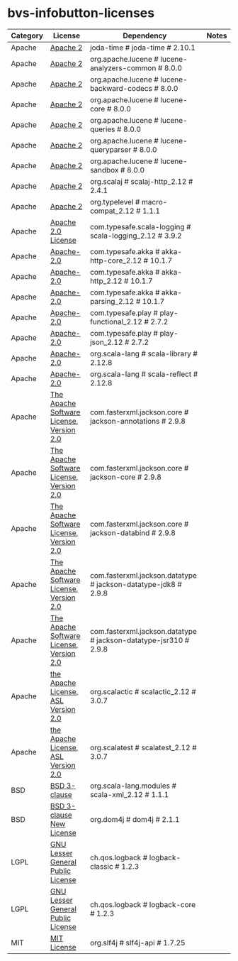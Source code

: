 # bvs-infobutton-licenses

Category | License | Dependency | Notes
--- | --- | --- | ---
Apache | [Apache 2](https://www.apache.org/licenses/LICENSE-2.0.txt) | joda-time # joda-time # 2.10.1 | <notextile></notextile>
Apache | [Apache 2](http://www.apache.org/licenses/LICENSE-2.0.txt) | org.apache.lucene # lucene-analyzers-common # 8.0.0 | <notextile></notextile>
Apache | [Apache 2](http://www.apache.org/licenses/LICENSE-2.0.txt) | org.apache.lucene # lucene-backward-codecs # 8.0.0 | <notextile></notextile>
Apache | [Apache 2](http://www.apache.org/licenses/LICENSE-2.0.txt) | org.apache.lucene # lucene-core # 8.0.0 | <notextile></notextile>
Apache | [Apache 2](http://www.apache.org/licenses/LICENSE-2.0.txt) | org.apache.lucene # lucene-queries # 8.0.0 | <notextile></notextile>
Apache | [Apache 2](http://www.apache.org/licenses/LICENSE-2.0.txt) | org.apache.lucene # lucene-queryparser # 8.0.0 | <notextile></notextile>
Apache | [Apache 2](http://www.apache.org/licenses/LICENSE-2.0.txt) | org.apache.lucene # lucene-sandbox # 8.0.0 | <notextile></notextile>
Apache | [Apache 2](http://www.apache.org/licenses/LICENSE-2.0) | org.scalaj # scalaj-http_2.12 # 2.4.1 | <notextile></notextile>
Apache | [Apache 2](http://www.apache.org/licenses/LICENSE-2.0.txt) | org.typelevel # macro-compat_2.12 # 1.1.1 | <notextile></notextile>
Apache | [Apache 2.0 License](http://www.apache.org/licenses/LICENSE-2.0.html) | com.typesafe.scala-logging # scala-logging_2.12 # 3.9.2 | <notextile></notextile>
Apache | [Apache-2.0](https://opensource.org/licenses/Apache-2.0) | com.typesafe.akka # akka-http-core_2.12 # 10.1.7 | <notextile></notextile>
Apache | [Apache-2.0](https://opensource.org/licenses/Apache-2.0) | com.typesafe.akka # akka-http_2.12 # 10.1.7 | <notextile></notextile>
Apache | [Apache-2.0](https://opensource.org/licenses/Apache-2.0) | com.typesafe.akka # akka-parsing_2.12 # 10.1.7 | <notextile></notextile>
Apache | [Apache-2.0](http://www.apache.org/licenses/LICENSE-2.0.html) | com.typesafe.play # play-functional_2.12 # 2.7.2 | <notextile></notextile>
Apache | [Apache-2.0](http://www.apache.org/licenses/LICENSE-2.0.html) | com.typesafe.play # play-json_2.12 # 2.7.2 | <notextile></notextile>
Apache | [Apache-2.0](https://www.apache.org/licenses/LICENSE-2.0) | org.scala-lang # scala-library # 2.12.8 | <notextile></notextile>
Apache | [Apache-2.0](https://www.apache.org/licenses/LICENSE-2.0) | org.scala-lang # scala-reflect # 2.12.8 | <notextile></notextile>
Apache | [The Apache Software License, Version 2.0](http://www.apache.org/licenses/LICENSE-2.0.txt) | com.fasterxml.jackson.core # jackson-annotations # 2.9.8 | <notextile></notextile>
Apache | [The Apache Software License, Version 2.0](http://www.apache.org/licenses/LICENSE-2.0.txt) | com.fasterxml.jackson.core # jackson-core # 2.9.8 | <notextile></notextile>
Apache | [The Apache Software License, Version 2.0](http://www.apache.org/licenses/LICENSE-2.0.txt) | com.fasterxml.jackson.core # jackson-databind # 2.9.8 | <notextile></notextile>
Apache | [The Apache Software License, Version 2.0](http://www.apache.org/licenses/LICENSE-2.0.txt) | com.fasterxml.jackson.datatype # jackson-datatype-jdk8 # 2.9.8 | <notextile></notextile>
Apache | [The Apache Software License, Version 2.0](http://www.apache.org/licenses/LICENSE-2.0.txt) | com.fasterxml.jackson.datatype # jackson-datatype-jsr310 # 2.9.8 | <notextile></notextile>
Apache | [the Apache License, ASL Version 2.0](http://www.apache.org/licenses/LICENSE-2.0) | org.scalactic # scalactic_2.12 # 3.0.7 | <notextile></notextile>
Apache | [the Apache License, ASL Version 2.0](http://www.apache.org/licenses/LICENSE-2.0) | org.scalatest # scalatest_2.12 # 3.0.7 | <notextile></notextile>
BSD | [BSD 3-clause](http://opensource.org/licenses/BSD-3-Clause) | org.scala-lang.modules # scala-xml_2.12 # 1.1.1 | <notextile></notextile>
BSD | [BSD 3-clause New License](https://github.com/dom4j/dom4j/blob/master/LICENSE) | org.dom4j # dom4j # 2.1.1 | <notextile></notextile>
LGPL | [GNU Lesser General Public License](http://www.gnu.org/licenses/old-licenses/lgpl-2.1.html) | ch.qos.logback # logback-classic # 1.2.3 | <notextile></notextile>
LGPL | [GNU Lesser General Public License](http://www.gnu.org/licenses/old-licenses/lgpl-2.1.html) | ch.qos.logback # logback-core # 1.2.3 | <notextile></notextile>
MIT | [MIT License](http://www.opensource.org/licenses/mit-license.php) | org.slf4j # slf4j-api # 1.7.25 | <notextile></notextile>

